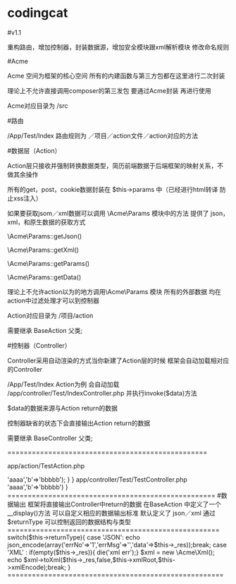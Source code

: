 # codingcat
#v1.1

重构路由，增加控制器，封装数据源，增加安全模块跟xml解析模块 修改命名规则


#Acme

Acme 空间为框架的核心空间 所有的内建函数与第三方包都在这里进行二次封装

理论上不允许直接调用composer的第三发包 要通过Acme封装 再进行使用

Acme对应目录为 /src


#路由

/App/Test/Index 路由规则为 ／项目／action文件／action对应的方法


#数据层（Action）


Action层只接收并强制转换数据类型，简历前端数据于后端框架的映射关系，不做其余操作

所有的get，post，cookie数据封装在 $this->params 中（已经进行html转译 防止xss注入）

如果要获取jsom／xml数据可以调用 \Acme\Params 模块中的方法 提供了 json， xml，和原生数据的获取方式


\Acme\Params::getJson()

\Acme\Params::getXml()

\Acme\Params::getParams()

\Acme\Params::getData()


理论上不允许action以为的地方调用\Acme\Params 模块 所有的外部数据 均在action中过滤处理才可以到控制器


Action对应目录为 /项目/action

需要继承 BaseAction 父类;


#控制器（Controller）


Controller采用自动渲染的方式当你新建了Action层的时候 框架会自动加载相对应的Controller


/App/Test/Index Action为例 会自动加载 /app/controller/Test/IndexController.php 并执行invoke($data)方法


$data的数据来源与Action return的数据


控制器缺省的状态下会直接输出Action return的数据


需要继承 BaseController 父类;



=================================================


app/action/TestAction.php


<?php

class TestAction extends BaseAction{


    public function Test(){
    
        return array('a'=>'aaaa','b'=>'bbbbb');
        
    }
    
}



app/controller/Test/TestController.php


<?php

namespace App\Controller\Test;

use App\Controller\BaseController;


class TestController extends BaseController{

    public function invoke($data){
    
        var_dump($data);// 结果为 array('a'=>'aaaa','b'=>'bbbbb')
        
}


===================================================


#数据输出





框架将直接输出Controller中return的数据





在BaseAction 中定义了一个 __display()方法


可以自定义相应的数据输出标准 默认定义了 json／xml




通过 $returnType 可以控制返回的数据结构与类型






====================================================




switch($this->returnType){

    case 'JSON':
        echo json_encode(array('errNo'=>'1','errMsg'=>'','data'=>$this->_res));break;
        
    case 'XML' :
        if(empty($this->_res)){ die('xml err');}
        
        $xml = new \Acme\Xml();
        
        echo $xml->toXml($this->_res,false,$this->xmlRoot,$this->xmlEncode);break;
        
}





=====================================================



